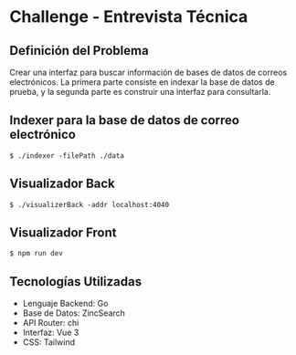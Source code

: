 # Challenge - Entrevista Técnica

## Definición del Problema

Crear una interfaz para buscar información de bases de datos de correos electrónicos. La primera parte consiste en indexar la base de datos de prueba, y la segunda parte es construir una interfaz para consultarla.

## Indexer para la base de datos de correo electrónico


```
$ ./indexer -filePath ./data
```


##  Visualizador Back


```
$ ./visualizerBack -addr localhost:4040

```
##  Visualizador Front

```
$ npm run dev

```

## Tecnologías Utilizadas

- Lenguaje Backend: Go
- Base de Datos: ZincSearch
- API Router: chi
- Interfaz: Vue 3
- CSS: Tailwind
